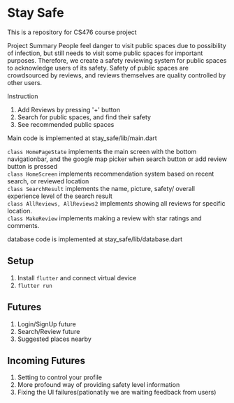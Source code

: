 # Stay Safe
This is a repository for CS476 course project

Project Summary
People feel danger to visit public spaces due to possibility of infection, but still needs to visit some public spaces for important purposes. Therefore, we create a safety reviewing system for public spaces to acknowledge users of its safety. Safety of public spaces are crowdsourced by reviews, and reviews themselves are quality controlled by other users.

Instruction
1. Add Reviews by pressing '+' button
2. Search for public spaces, and find their safety
3. See recommended public spaces


Main code is implemented at stay_safe/lib/main.dart

`class HomePageState` implements the main screen with the bottom navigationbar, and the google map picker when search button or add review button is pressed <br />
`class HomeScreen` implements recommendation system based on recent search, or reviewed location <br />
`class SearchResult` implements the name, picture, safety/ overall experience level of the search result <br />
`class AllReviews, AllReviews2` implements showing all reviews for specific location. <br />
`class MakeReview` implements making a review with star ratings and comments. <br />

database code is implemented at stay_safe/lib/database.dart

## Setup
1. Install `flutter` and connect virtual device
3. `flutter run`

## Futures
1. Login/SignUp future
2. Search/Review future
3. Suggested places nearby

## Incoming Futures
1. Setting to control your profile
2. More profound way of providing safety level information
3. Fixing the UI failures(pationatily we are waiting feedback from users)
